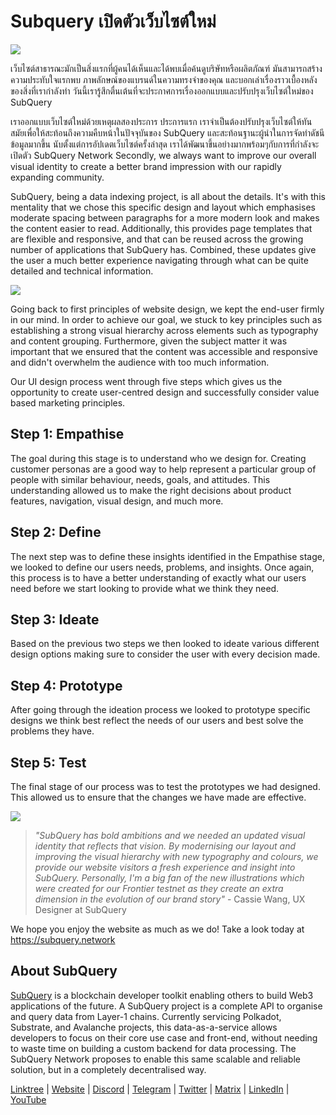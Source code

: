 # Subquery เปิดตัวเว็บไซต์ใหม่

![](https://miro.medium.com/max/1400/0*AnB_ILxq6i0kKz2Y)

เว็บไซต์สาธารณะมักเป็นสิ่งแรกที่ผู้คนได้เห็นและได้พบเมื่อค้นดูบริษัทหรือผลิตภัณฑ์ มันสามารถสร้างความประทับใจแรกพบ ภาพลักษณ์ของแบรนด์ในความทรงจำของคุณ และบอกเล่าเรื่องราวเบื้องหลังของสิ่งที่เรากำลังทำ วันนี้เรารู้สึกตื่นเต้นที่จะประกาศการเรื่องออกแบบและปรับปรุงเว็บไซต์ใหม่ของ SubQuery

เราออกแบบเว็บไซต์ใหม่ด้วยเหตุผลสองประการ ประการแรก เราจำเป็นต้องปรับปรุงเว็บไซต์ให้ทันสมัยเพื่อให้สะท้อนถึงความคืบหน้าในปัจจุบันของ SubQuery และสะท้อนฐานะผู้นำในการจัดทำดัชนีข้อมูลมากขึ้น นับตั้งแต่การอัปเดตเว็บไซต์ครั้งล่าสุด เราได้พัฒนาขึ้นอย่างมากพร้อมๆกับการที่กำลังจะเปิดตัว SubQuery Network Secondly, we always want to improve our overall visual identity to create a better brand impression with our rapidly expanding community.

SubQuery, being a data indexing project, is all about the details. It's with this mentality that we chose this specific design and layout which emphasises moderate spacing between paragraphs for a more modern look and makes the content easier to read. Additionally, this provides page templates that are flexible and responsive, and that can be reused across the growing number of applications that SubQuery has. Combined, these updates give the user a much better experience navigating through what can be quite detailed and technical information.

![](https://miro.medium.com/max/1400/1*rqmuhuC5rdV7sZN2AwokZQ.png)

Going back to first principles of website design, we kept the end-user firmly in our mind. In order to achieve our goal, we stuck to key principles such as establishing a strong visual hierarchy across elements such as typography and content grouping. Furthermore, given the subject matter it was important that we ensured that the content was accessible and responsive and didn't overwhelm the audience with too much information.

Our UI design process went through five steps which gives us the opportunity to create user-centred design and successfully consider value based marketing principles.

## Step 1: Empathise

The goal during this stage is to understand who we design for. Creating customer personas are a good way to help represent a particular group of people with similar behaviour, needs, goals, and attitudes. This understanding allowed us to make the right decisions about product features, navigation, visual design, and much more.

## Step 2: Define

The next step was to define these insights identified in the Empathise stage, we looked to define our users needs, problems, and insights. Once again, this process is to have a better understanding of exactly what our users need before we start looking to provide what we think they need.

## Step 3: Ideate

Based on the previous two steps we then looked to ideate various different design options making sure to consider the user with every decision made.

## Step 4: Prototype

After going through the ideation process we looked to prototype specific designs we think best reflect the needs of our users and best solve the problems they have.

## Step 5: Test

The final stage of our process was to test the prototypes we had designed. This allowed us to ensure that the changes we have made are effective.

![](https://miro.medium.com/max/1400/1*AMO1WP2Yg1MtNht22gIeaw.png)

> _"SubQuery has bold ambitions and we needed an updated visual identity that reflects that vision. By modernising our layout and improving the visual hierarchy with new typography and colours, we provide our website visitors a fresh experience and insight into SubQuery. Personally, I'm a big fan of the new illustrations which were created for our Frontier testnet as they create an extra dimension in the evolution of our brand story"_ - Cassie Wang, UX Designer at SubQuery

We hope you enjoy the website as much as we do! Take a look today at https://subquery.network

## About SubQuery

[SubQuery](https://subquery.network) is a blockchain developer toolkit enabling others to build Web3 applications of the future. A SubQuery project is a complete API to organise and query data from Layer-1 chains. Currently servicing Polkadot, Substrate, and Avalanche projects, this data-as-a-service allows developers to focus on their core use case and front-end, without needing to waste time on building a custom backend for data processing. The SubQuery Network proposes to enable this same scalable and reliable solution, but in a completely decentralised way.

​​[Linktree](https://linktr.ee/subquerynetwork) | [Website](https://subquery.network/) | [Discord](https://discord.com/invite/78zg8aBSMG) | [Telegram](https://t.me/subquerynetwork) | [Twitter](https://twitter.com/subquerynetwork) | [Matrix](https://matrix.to/#/#subquery:matrix.org) | [LinkedIn](https://www.linkedin.com/company/subquery) | [YouTube](https://www.youtube.com/channel/UCi1a6NUUjegcLHDFLr7CqLw)
